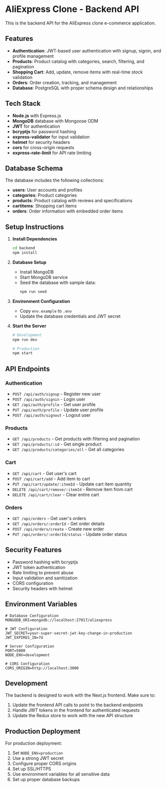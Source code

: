 # AliExpress Clone - Backend API

This is the backend API for the AliExpress clone e-commerce application.

## Features

- **Authentication**: JWT-based user authentication with signup, signin, and profile management
- **Products**: Product catalog with categories, search, filtering, and pagination
- **Shopping Cart**: Add, update, remove items with real-time stock validation
- **Orders**: Order creation, tracking, and management
- **Database**: PostgreSQL with proper schema design and relationships

## Tech Stack

- **Node.js** with Express.js
- **MongoDB** database with Mongoose ODM
- **JWT** for authentication
- **bcryptjs** for password hashing
- **express-validator** for input validation
- **helmet** for security headers
- **cors** for cross-origin requests
- **express-rate-limit** for API rate limiting

## Database Schema

The database includes the following collections:

- **users**: User accounts and profiles
- **categories**: Product categories
- **products**: Product catalog with reviews and specifications
- **cartitems**: Shopping cart items
- **orders**: Order information with embedded order items

## Setup Instructions

1. **Install Dependencies**
   ```bash
   cd backend
   npm install
   ```

2. **Database Setup**
   - Install MongoDB
   - Start MongoDB service
   - Seed the database with sample data:
     ```bash
     npm run seed
     ```

3. **Environment Configuration**
   - Copy `env.example` to `.env`
   - Update the database credentials and JWT secret

4. **Start the Server**
   ```bash
   # Development
   npm run dev
   
   # Production
   npm start
   ```

## API Endpoints

### Authentication
- `POST /api/auth/signup` - Register new user
- `POST /api/auth/signin` - Login user
- `GET /api/auth/profile` - Get user profile
- `PUT /api/auth/profile` - Update user profile
- `POST /api/auth/signout` - Logout user

### Products
- `GET /api/products` - Get products with filtering and pagination
- `GET /api/products/:id` - Get single product
- `GET /api/products/categories/all` - Get all categories

### Cart
- `GET /api/cart` - Get user's cart
- `POST /api/cart/add` - Add item to cart
- `PUT /api/cart/update/:itemId` - Update cart item quantity
- `DELETE /api/cart/remove/:itemId` - Remove item from cart
- `DELETE /api/cart/clear` - Clear entire cart

### Orders
- `GET /api/orders` - Get user's orders
- `GET /api/orders/:orderId` - Get order details
- `POST /api/orders/create` - Create new order
- `PUT /api/orders/:orderId/status` - Update order status

## Security Features

- Password hashing with bcryptjs
- JWT token authentication
- Rate limiting to prevent abuse
- Input validation and sanitization
- CORS configuration
- Security headers with helmet

## Environment Variables

```env
# Database Configuration
MONGODB_URI=mongodb://localhost:27017/aliexpress

# JWT Configuration
JWT_SECRET=your-super-secret-jwt-key-change-in-production
JWT_EXPIRES_IN=7d

# Server Configuration
PORT=5000
NODE_ENV=development

# CORS Configuration
CORS_ORIGIN=http://localhost:3000
```

## Development

The backend is designed to work with the Next.js frontend. Make sure to:

1. Update the frontend API calls to point to the backend endpoints
2. Handle JWT tokens in the frontend for authenticated requests
3. Update the Redux store to work with the new API structure

## Production Deployment

For production deployment:

1. Set `NODE_ENV=production`
2. Use a strong JWT secret
3. Configure proper CORS origins
4. Set up SSL/HTTPS
5. Use environment variables for all sensitive data
6. Set up proper database backups
